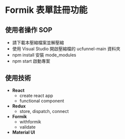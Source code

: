 # Formik 表單註冊功能

## 使用者操作 SOP

- 請下載本壓縮檔案並解壓縮
- 使用 Visual Studio 開啟壓縮檔的 ucfunnel-main 資料夾
- npm install 安裝 mode_modules
- npm start 啟動專案

## 使用技術

- **React**
  - create react app
  - functional component
- **Redux**
  - store, dispatch, connect
- **Formik**
  - withformik
  - validate
- **Material UI**
